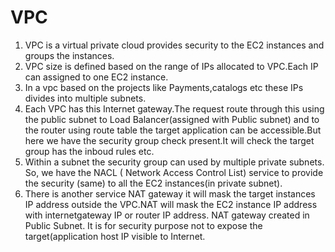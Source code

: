 # VPC
1. VPC is a virtual private cloud provides security to the EC2 instances and groups the instances.
2. VPC size is defined based on the range of IPs allocated to VPC.Each IP can assigned to one EC2 instance.
3. In a vpc based on the projects like Payments,catalogs etc these IPs divides into multiple subnets.
4. Each VPC has this Internet gateway.The request route through this using the public subnet to Load Balancer(assigned with Public subnet) and to the router using route table the target application can be accessible.But here we have the security group check present.It will check the target group has the inboud rules etc.
5. Within a subnet the security group can used by multiple private subnets. So, we have the NACL ( Network Access Control List) service to provide the security (same) to all the EC2 instances(in private subnet).
6. There is another service NAT gateway it will mask the target instances IP address outside the VPC.NAT will mask the EC2 instance IP address with internetgateway IP or router IP address. NAT gateway created in Public Subnet. It is for security purpose not to expose the target(application host IP visible to Internet.
